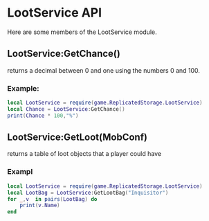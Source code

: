 LootService API
===============

Here are some members of the LootService module.

## LootService:GetChance()
returns a decimal between 0 and one using the numbers 0 and 100.

### Example:
```lua
local LootService = require(game.ReplicatedStorage.LootService)
local Chance = LootService:GetChance()
print(Chance * 100,"%")
```
## LootService:GetLoot(MobConf)
returns a table of loot objects that a player could have
### Exampl
```lua
local LootService = require(game.ReplicatedStorage.LootService)
local LootBag = LootService:GetLootBag("Inquisitor")
for _,v  in pairs(LootBag) do
    print(v.Name)
end 
```
